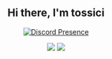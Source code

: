 <div align="center">
 <h2 align="center">Hi there, I'm tossici</h2>

<div align="center">
  
[![Discord Presence](https://lanyard.cnrad.dev/api/697008834463531069)](https://discord.com/users/697008834463531069)

<p align="center">
<a href="https://discord.com/users/697008834463531069" target"blank_"><img src="https://img.shields.io/badge/discord%20-7289DA.svg?&style=for-the-badge&logo=discord&logoColor=white"></a>
<a href="https://github.com/tossici" target"blank_"><img src="https://img.shields.io/badge/GitHub%20-191717.svg?&style=for-the-badge&logo=github&logoColor=white"></a>
